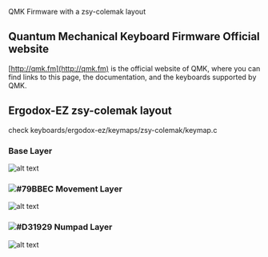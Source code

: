 QMK Firmware with a zsy-colemak layout

## Quantum Mechanical Keyboard Firmware Official website

[http://qmk.fm](http://qmk.fm) is the official website of QMK, where you can find links to this page, the documentation, and the keyboards supported by QMK.

## Ergodox-EZ zsy-colemak layout
check keyboards/ergodox-ez/keymaps/zsy-colemak/keymap.c
### Base Layer
![alt text](http://zsy.fi/static/zsy-base.png)

### ![#79BBEC](https://via.placeholder.com/15/79BBEC/000000?text=+) Movement Layer
![alt text](http://zsy.fi/static/zsy-movement.png)

### ![#D31929](https://via.placeholder.com/15/D31929/000000?text=+) Numpad Layer
![alt text](http://zsy.fi/static/zsy-numpad.png)

